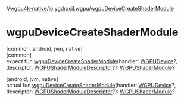 //[wgpu4k-native](../../index.md)/[io.ygdrasil.wgpu](index.md)/[wgpuDeviceCreateShaderModule](wgpu-device-create-shader-module.md)

# wgpuDeviceCreateShaderModule

[common, android, jvm, native]\
[common]\
expect fun [wgpuDeviceCreateShaderModule](wgpu-device-create-shader-module.md)(handler: [WGPUDevice](-w-g-p-u-device/index.md)?, descriptor: [WGPUShaderModuleDescriptor](-w-g-p-u-shader-module-descriptor/index.md)?): [WGPUShaderModule](-w-g-p-u-shader-module/index.md)?

[android, jvm, native]\
actual fun [wgpuDeviceCreateShaderModule](wgpu-device-create-shader-module.md)(handler: [WGPUDevice](-w-g-p-u-device/index.md)?, descriptor: [WGPUShaderModuleDescriptor](-w-g-p-u-shader-module-descriptor/index.md)?): [WGPUShaderModule](-w-g-p-u-shader-module/index.md)?